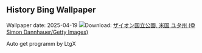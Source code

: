 ## History Bing Wallpaper
Wallpaper date: 2025-04-19
![](https://www.bing.com/th?id=OHR.ZionValley_JA-JP1023148962_UHD.jpg&w=1000)Download: [ザイオン国立公園, 米国 ユタ州 (© Simon Dannhauer/Getty Images)](https://www.bing.com/th?id=OHR.ZionValley_JA-JP1023148962_UHD.jpg)

Auto get programm by LtgX
